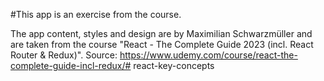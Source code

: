 #This app is an exercise from the course.

The app content, styles and design are by Maximilian Schwarzmüller and are taken from the course "React - The Complete Guide 2023 (incl. React Router & Redux)". Source: https://www.udemy.com/course/react-the-complete-guide-incl-redux/#   r e a c t - k e y - c o n c e p t s  
 